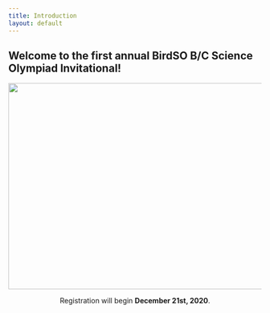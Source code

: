 ```yaml
---
title: Introduction
layout: default
---
```


## Welcome to the first annual BirdSO B/C Science Olympiad Invitational!

<p align="center">
  <img width="863" height="411" src="https://cdn.discordapp.com/attachments/788658199455727648/789258589851222016/BirdSOLogoFull2.png">
</p>
<p align="center">
  Registration will begin <b>December 21st, 2020</b>.
</p>

